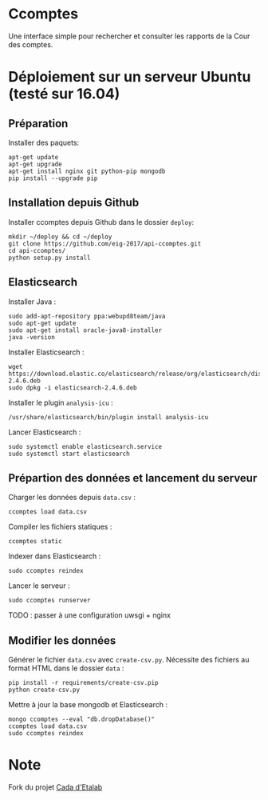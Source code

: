 # Ccomptes
Une interface simple pour rechercher et consulter les rapports de la Cour des comptes.


# Déploiement sur un serveur Ubuntu (testé sur 16.04)

## Préparation

Installer des paquets:
```
apt-get update
apt-get upgrade
apt-get install nginx git python-pip mongodb
pip install --upgrade pip
```

## Installation depuis Github
Installer ccomptes depuis Github dans le dossier `deploy`:
```
mkdir ~/deploy && cd ~/deploy
git clone https://github.com/eig-2017/api-ccomptes.git
cd api-ccomptes/
python setup.py install
```

## Elasticsearch
Installer Java :
```
sudo add-apt-repository ppa:webupd8team/java
sudo apt-get update
sudo apt-get install oracle-java8-installer
java -version
```

Installer Elasticsearch :
```
wget https://download.elastic.co/elasticsearch/release/org/elasticsearch/distribution/deb/elasticsearch/2.4.6/elasticsearch-2.4.6.deb
sudo dpkg -i elasticsearch-2.4.6.deb
```

Installer le plugin `analysis-icu` :
```
/usr/share/elasticsearch/bin/plugin install analysis-icu
```

Lancer Elasticsearch :
```
sudo systemctl enable elasticsearch.service
sudo systemctl start elasticsearch
```


## Prépartion des données et lancement du serveur
Charger les données depuis `data.csv` :
```
ccomptes load data.csv
```

Compiler les fichiers statiques :
```
ccomptes static
```

Indexer dans Elasticsearch :
```
sudo ccomptes reindex
```

Lancer le serveur :
```
sudo ccomptes runserver
```

TODO : passer à une configuration uwsgi + nginx


## Modifier les données
Générer le fichier `data.csv` avec `create-csv.py`. Nécessite des fichiers au format HTML dans le dossier `data` :
```
pip install -r requirements/create-csv.pip
python create-csv.py
```

Mettre à jour la base mongodb et Elasticsearch :
```
mongo ccomptes --eval "db.dropDatabase()"
ccomptes load data.csv
sudo ccomptes reindex
```

# Note

Fork du projet [Cada d'Etalab](https://github.com/etalab/cada)
